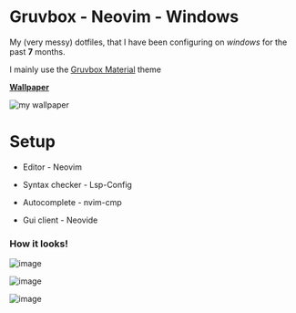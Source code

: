 # Gruvbox - Neovim - Windows

My (very messy) dotfiles, that I have been configuring on *windows* for the past **7** months.                            

I mainly use the [Gruvbox Material](https://github.com/sainnhe/gruvbox-material) theme

[**Wallpaper**](https://user-images.githubusercontent.com/39676098/149642494-5abf0613-8937-4859-a7c8-ceeaceaefbeb.png)

![my wallpaper](https://user-images.githubusercontent.com/39676098/149642494-5abf0613-8937-4859-a7c8-ceeaceaefbeb.png) 

# Setup

-  Editor - Neovim

- Syntax checker - Lsp-Config

- Autocomplete - nvim-cmp

- Gui client - Neovide

### How it looks!


![image](https://user-images.githubusercontent.com/98253438/150925432-107039ee-10e4-42c5-a22f-703c8cde63a3.png)

![image](https://user-images.githubusercontent.com/98253438/150925855-fb95c850-199d-47bd-8dec-c8468603dae3.png)

![image](https://user-images.githubusercontent.com/98253438/150926452-c4de5186-0f3b-4e8d-9de5-5086ee394b3d.png)


